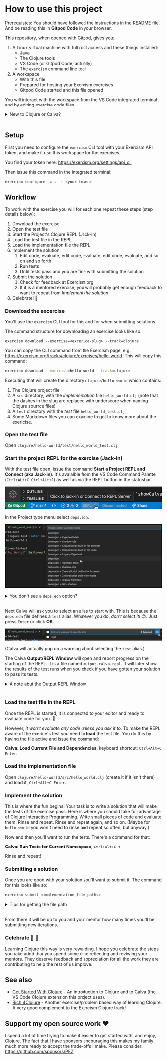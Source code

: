 # How to use this project

Prerequistes: You should have followed the instructions in the [README](README.md) file. And be reading this in **Gitpod Code** in your browser.

This repository, when opened with Gitpod, gives you:

1. A Linux virtual machine with full root access and these things installed:
    * Java
    * The Clojure tools
    * VS Code (or Gitpod Code, actually)
    * The `exercism` command line tool
1. A workspace
    * With this file
    * Prepared for hosting your Exercism exercises
    * Gitpod Code started and this file opened

You will interact with the workspace from the VS Code integrated terminal and by editing exercise code files.

<details><summary>New to Clojure or Calva?</summary>

If you are new to Clojure or Calva (the VS Code extension used in this project) then I strongly suggest you start with checking out [Get Started With Clojure](https://calva.io/get-started-with-clojure/). It is also using [Gitpod](https://gitpod.io) to give you a zero-install introduction to using the Clojure REPL in the editor. (Plus it has a basic Clojure guide that can come in handy when workng through the exercises here.)

</details><br>

## Setup

First you need to configure the `exercism` CLI tool with your Exercism API token, and make it use this workspace for the exercises.

You find your token here: https://exercism.org/settings/api_cli

Then issue this command in the integrated terminal:

```sh
exercism configure -w . -t <your token>
```

## Workflow

To work with the exercise you will for each one repeat these steps (step details below):

1. Download the exercise
1. Open the test file
1. Start the Project's Clojure REPL (Jack-in)
1. Load the test file in the REPL
1. Load the implementation file the REPL
1. Implement the solution
    1. Edit code, evaluate, edit code, evaluate, edit code, evaluate, and so on and so forth
    1. Run tests
    1. Until tests pass and you are fine with submitting the solution
1. Submit the solution
    1. Check for feedback at Exercism.org
    1. If it is a mentored exercise, you will probably get enough feedback to want to repeat from *Implement the solution*
1. Celebrate! 🎊 

### Download the excercise

You'll use the `exercism` CLI tool for this and for when submitting solutions.

The command structure for downloading an exercise looks like so:

```shell
exercism download --exercise=<excerice-slug> --track=clojure
```

You can copy the CLI command from the Exercism page, e.g. https://exercism.org/tracks/clojure/exercises/hello-world. This will copy this command:

```sh
exercism download --exercise=hello-world --track=clojure
```

Executing that will create the directory `clojure/hello-world` which contains:

1. The Clojure project file
1. A `src` directory, with the _implementation_ file `hello_world.clj` (note that the dashes in the slug are replaced with underscore when naming Clojure sourrce files)
1. A  `test` directory with the _test_ file `hello_world_test.clj`
1. Some Markdown files you can examine to get to know more about the exericise.

### Open the test file

Open `clojure/hello-world/test/hello_world_test.clj`

### Start the project REPL for the exercise (Jack-in)

With the test file open, issue the command **Start a Project REPL and Connect (aka Jack-in)**. It's avaialble from the VS Code Command Palette (`Ctrl+ALt+C Ctrl+ALt+J`) as well as via the REPL button in the statusbar.

![The Calva REPL button](assets/calva-repl-button.png)

In the Project type menu select `deps.edn`.

![Calva Jack-in Project Types](assets/calva-jack-in-project-types.png)

<details><summary>You don't see a <code>deps.edn</code> option?</summary>

If you don't see a `deps.edn` option, it is probably because you submitted a solution to the `clojure/hello-world` exercise back when it only had a Leiningen configuration. Don't worry. just select the **Leiningen** project type instead.

</details><br>

Next Calva will ask you to select an alias to start with. This is because the `deps.edn` file defines a `test` alias. Whatever you do, _don't select it!_ 😊. Just press `Enter` or click **OK**.

![Jack-in alias select](assets/calva-jack-in-aliases.png)

(Calva will actually pop up a warning about selecting the `test` alias.)

The Calva **Output/REPL Window** will open and report progress on the starting of the REPL. It is a file named `output.calva-repl`. It will later show the results of the test runs when you check if you have gotten your solution to pass its tests.

<details><summary>A note abut the Output REPL Window</summary>

This window/file is also a REPL prompt where you can evaluate Clojure code. I suggest you don't use it much for this, because all Clojure files you work with support evaluating Clojure code with the REPL.

</details><br>

### Load the test file in the REPL

Once the REPL is started, it is connected to your editor and ready to evaluate code for you. 🎉 

However, _it won't evaluate any code unless you ask it to_. To make the REPL aware of the exerice's test you need to **load** the test file. You do this by having the file active and issue the command:

**Calva: Load Current File and Dependencies**, keyboard shortcut: `Ctrl+Alt+C Enter`.

### Load the implementation file

Open `clojure/hello-world/src/hello_world.clj` (create it if it isn't there) and load it, `Ctrl+Alt+C Enter`.

### Implement the solution

This is where the fun begins! Your task is to write a solution that will make the tests of the exercise pass. Here is where you should take full advantage of Clojure Interactive Programming. Write small pieces of code and evaluate them. Rinse and repeat. Rinse and repeat again, and so on. (Maybe for `hello-world` you won't need to rinse and repeat so often, but anyway.)

Now and then you'll want to run the tests. There's a command for that:

**Calva: Run Tests for Current Namespace**, `Ctrl+Alt+C t`

Rinse and repeat!

### Submitting a solution

Once you are good with your solution you'll want to submit it. The command for this looks like so:

```sh
exercism submit <implementation_file_paths>
```

<details><summary>Tips for getting the file path</summary>

A convenient way to get the file path is to use the VS Code command **Copy Relative Path** when the file is active. Or right-click the file's tab or the filename in the Explorer pane and select **Copy Relative Path** from the pop-up menu. If you are submitting several files, use the Explorer pane to get the relative path of the `src` directory containig the solutions. Then append `/*.clj` after pasting.

</details><br>

From there it will be up to you and your mentor how many times you'll be submitting new iterations.

### Celebrate 🎉 🎊 

Learning Clojure this way is very rewarding. I hope you celebrate the steps you take adnd that you spend some time reflecting and reviwing your mentors. They deserve feedback and appreciation for all the work they are contributing to help the rest of us improve.

## See also

* [Get Started With Clojure](https://calva.io/get-started-with-clojure/) - An introduction to Clojure and to Calva (the VS Code Clojure extension this project uses).
* [Rich 4Clojure](https://github.com/PEZ/rich4clojure) - Another exercise/problem based way of learning Clojure. A very good complement to the Exercism Clojure track!

## Support my open source work ❤️

I spend a lot of time trying to make it easier to get started with, and enjoy, Clojure. The fact that I have sponsors encouraging this makes my family much more ready to accept the trade-offs I make. Please consider: https://github.com/sponsors/PEZ
